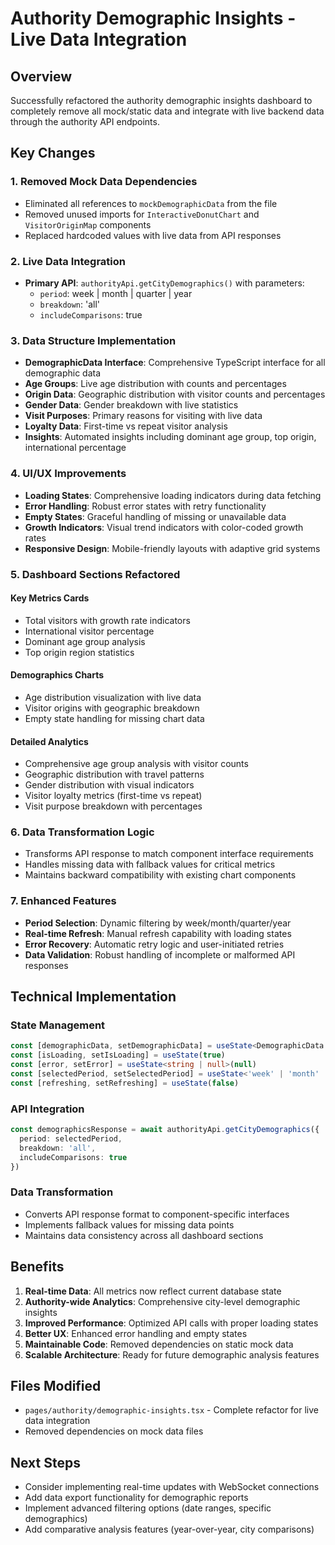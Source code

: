 # Authority Demographic Insights - Live Data Integration

## Overview
Successfully refactored the authority demographic insights dashboard to completely remove all mock/static data and integrate with live backend data through the authority API endpoints.

## Key Changes

### 1. Removed Mock Data Dependencies
- Eliminated all references to `mockDemographicData` from the file
- Removed unused imports for `InteractiveDonutChart` and `VisitorOriginMap` components
- Replaced hardcoded values with live data from API responses

### 2. Live Data Integration
- **Primary API**: `authorityApi.getCityDemographics()` with parameters:
  - `period`: week | month | quarter | year
  - `breakdown`: 'all'
  - `includeComparisons`: true

### 3. Data Structure Implementation
- **DemographicData Interface**: Comprehensive TypeScript interface for all demographic data
- **Age Groups**: Live age distribution with counts and percentages
- **Origin Data**: Geographic distribution with visitor counts and percentages
- **Gender Data**: Gender breakdown with live statistics
- **Visit Purposes**: Primary reasons for visiting with live data
- **Loyalty Data**: First-time vs repeat visitor analysis
- **Insights**: Automated insights including dominant age group, top origin, international percentage

### 4. UI/UX Improvements
- **Loading States**: Comprehensive loading indicators during data fetching
- **Error Handling**: Robust error states with retry functionality
- **Empty States**: Graceful handling of missing or unavailable data
- **Growth Indicators**: Visual trend indicators with color-coded growth rates
- **Responsive Design**: Mobile-friendly layouts with adaptive grid systems

### 5. Dashboard Sections Refactored

#### Key Metrics Cards
- Total visitors with growth rate indicators
- International visitor percentage
- Dominant age group analysis
- Top origin region statistics

#### Demographics Charts
- Age distribution visualization with live data
- Visitor origins with geographic breakdown
- Empty state handling for missing chart data

#### Detailed Analytics
- Comprehensive age group analysis with visitor counts
- Geographic distribution with travel patterns
- Gender distribution with visual indicators
- Visitor loyalty metrics (first-time vs repeat)
- Visit purpose breakdown with percentages

### 6. Data Transformation Logic
- Transforms API response to match component interface requirements
- Handles missing data with fallback values for critical metrics
- Maintains backward compatibility with existing chart components

### 7. Enhanced Features
- **Period Selection**: Dynamic filtering by week/month/quarter/year
- **Real-time Refresh**: Manual refresh capability with loading states
- **Error Recovery**: Automatic retry logic and user-initiated retries
- **Data Validation**: Robust handling of incomplete or malformed API responses

## Technical Implementation

### State Management
```typescript
const [demographicData, setDemographicData] = useState<DemographicData | null>(null)
const [isLoading, setIsLoading] = useState(true)
const [error, setError] = useState<string | null>(null)
const [selectedPeriod, setSelectedPeriod] = useState<'week' | 'month' | 'quarter' | 'year'>('month')
const [refreshing, setRefreshing] = useState(false)
```

### API Integration
```typescript
const demographicsResponse = await authorityApi.getCityDemographics({
  period: selectedPeriod,
  breakdown: 'all',
  includeComparisons: true
})
```

### Data Transformation
- Converts API response format to component-specific interfaces
- Implements fallback values for missing data points
- Maintains data consistency across all dashboard sections

## Benefits
1. **Real-time Data**: All metrics now reflect current database state
2. **Authority-wide Analytics**: Comprehensive city-level demographic insights
3. **Improved Performance**: Optimized API calls with proper loading states
4. **Better UX**: Enhanced error handling and empty states
5. **Maintainable Code**: Removed dependencies on static mock data
6. **Scalable Architecture**: Ready for future demographic analysis features

## Files Modified
- `pages/authority/demographic-insights.tsx` - Complete refactor for live data integration
- Removed dependencies on mock data files

## Next Steps
- Consider implementing real-time updates with WebSocket connections
- Add data export functionality for demographic reports
- Implement advanced filtering options (date ranges, specific demographics)
- Add comparative analysis features (year-over-year, city comparisons)
